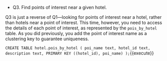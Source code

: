 

* Q3. Find points of interest near a given hotel.

Q3 is just a reverse of Q1—looking for points of interest near a hotel, rather than hotels near a point of interest. This time, however, you need to access the details of each point of interest, as represented by the `pois_by_hotel` table. As you did previously, you add the point of interest name as a clustering key to guarantee uniqueness.

`CREATE TABLE hotel.pois_by_hotel (
    poi_name text,
    hotel_id text,
    description text,
    PRIMARY KEY ((hotel_id), poi_name)
);`{{execute}}
